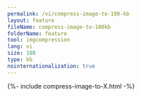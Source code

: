 ```yaml
---
permalink: /vi/compress-image-to-180-kb
layout: feature
fileName: compress-image-to-180kb
folderName: feature
tool: imgcompression
lang: vi
size: 180
type: kb
nointernationalization: true
---
```

{%- include compress-image-to-X.html -%}       
